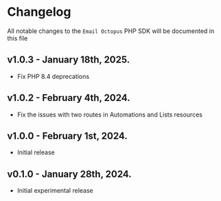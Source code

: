 # Changelog

All notable changes to the `Email Octopus` PHP SDK will be documented in this file

## v1.0.3 - January 18th, 2025.

- Fix PHP 8.4 deprecations

## v1.0.2 - February 4th, 2024.

- Fix the issues with two routes in Automations and Lists resources

## v1.0.0 - February 1st, 2024.

- Initial release

## v0.1.0 - January 28th, 2024.

- Initial experimental release
